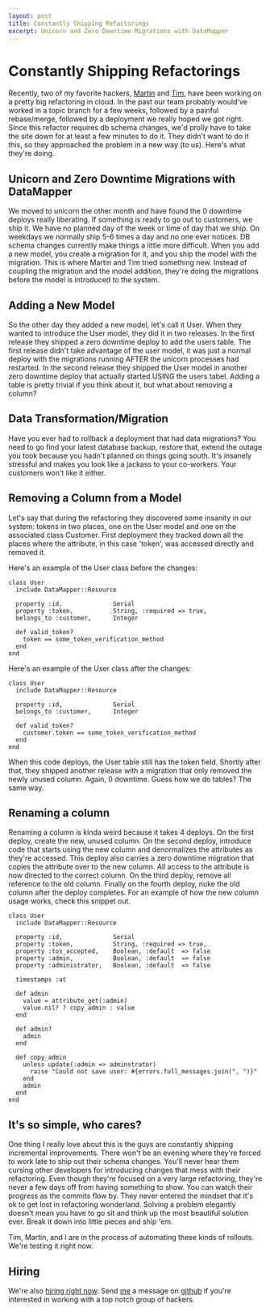 ```yaml
---
layout: post
title: Constantly Shipping Refactorings
excerpt: Unicorn and Zero Downtime Migrations with DataMapper
---
```


Constantly Shipping Refactorings
================================

Recently, two of my favorite hackers, [Martin] and [Tim], have been working on a
pretty big refactoring in cloud.  In the past our team probably would've
worked in a topic branch for a few weeks, followed by a painful
rebase/merge, followed by a deployment we really hoped we got right.  Since
this refactor requires db schema changes, we'd prolly have to take the site
down for at least a few minutes to do it.  They didn't want to do it this, so
they approached the problem in a new way (to us).  Here's what they're doing.

Unicorn and Zero Downtime Migrations with DataMapper
-------------------------------------------------
We moved to unicorn the other month and have found the 0 downtime deploys
really liberating.  If something is ready to go out to customers, we ship it.
We have no planned day of the week or time of day that we ship.  On weekdays we
normally ship 5-6 times a day and no one ever notices.  DB schema changes currently
make things a little more difficult. When you add a new model, you create a
migration for it, and you ship the model with the migration.  This
is where Martin and Tim tried something new.  Instead of coupling the migration
and the model addition, they're doing the migrations before the model is
introduced to the system.

Adding a New Model
------------------
So the other day they added a new model, let's call it User.
When they wanted to introduce the User model, they did it in
two releases. In the first release they shipped a zero downtime deploy to
add the users table. The first release didn't take advantage of
the user model, it was just a normal deploy with the migrations running AFTER
the unicorn processes had restarted. In the second release they shipped the
User model in another zero downtime deploy that actually started USING the users
tabel. Adding a table is pretty trivial if you think about it, but what about removing a column?

Data Transformation/Migration
-----------------------------
Have you ever had to rollback a deployment that had data migrations?  You need
to go find your latest database backup, restore that, extend the outage you
took because you hadn't planned on things going south.  It's insanely stressful
and makes you look like a jackass to your co-workers.  Your customers won't like
it either.

Removing a Column from a Model
------------------------------
Let's say that during the refactoring they discovered some insanity in our
system: tokens in two places, one on the User model and one on the
associated class Customer.  First deployment they tracked down all the places
where the attribute, in this case 'token', was accessed directly and removed
it.

Here's an example of the User class before the changes:

    class User
      include DataMapper::Resource

      property :id,              Serial
      property :token,           String, :required => true,
      belongs_to :customer,      Integer

      def valid_token?
        token == some_token_verification_method
      end
    end

Here's an example of the User class after the changes:

    class User
      include DataMapper::Resource

      property :id,              Serial
      belongs_to :customer,      Integer

      def valid_token?
        customer.token == some_token_verification_method
      end
    end

When this code deploys, the User table still has the token field.
Shortly after that, they shipped another release with a migration that only
removed the newly unused column. Again, 0 downtime.  Guess how we do
tables?  The same way.


Renaming a column
-----------------
Renaming a column is kinda weird because it takes 4 deploys.  On the first deploy,
create the new, unused column.
On the second deploy, introduce code that starts using the new column and
denormalizes the attributes as they're accessed. This deploy also carries a zero downtime migration that copies the attribute over to the new column. All access to the attribute is now directed to the correct column. On the third deploy, remove all reference to the old
column. Finally on the fourth deploy, nuke the old column after the deploy
completes.  For an example of how the new column usage works, check this snippet out.

    class User
      include DataMapper::Resource

      property :id,              Serial
      property :token,           String, :required => true,
      property :tos_accepted,    Boolean, :default  => false
      property :admin,           Boolean, :default  => false
      property :administrator,   Boolean, :default  => false

      timestamps :at

      def admin
        value = attribute_get(:admin)
        value.nil? ? copy_admin : value
      end

      def admin?
        admin
      end

      def copy_admin
        unless update(:admin => adminstrator)
          raise "Could not save user: #{errors.full_messages.join(", ")}"
        end
        admin
      end
    end

It's so simple, who cares?
--------------------------
One thing I really love about this is the guys are constantly shipping
incremental improvements.  There won't be an evening where they're forced to
work late to ship out their schema changes.  You'll never hear them cursing
other developers for introducing changes that mess with their refactoring.
Even though they're focused on a very large refactoring, they're never a few
days off from having something to show.  You can watch their progress as the
commits flow by.  They never entered the mindset that it's ok to get lost in
refactoring wonderland.  Solving a problem elegantly doesn't mean you have to
go sit and think up the most beautiful solution ever. Break it down into little
pieces and ship 'em.

Tim, Martin, and I are in the process of automating these kinds of rollouts. We're testing it right now.

Hiring
------
We're also [hiring right now].  Send [me] a message on [github] if you're
interested in working with a top notch group of hackers.

[me]: http://github.com/atmos
[Tim]: http://github.com/halorgium
[Martin]: http://github.com/martinemde
[github]: http://github.com
[hiring right now]: http://www.engineyard.com/company/careers/ruby-engineers
